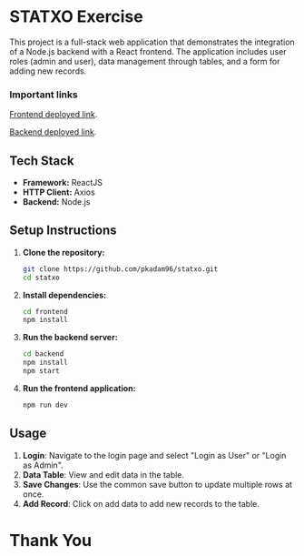 # STATXO Exercise

This project is a full-stack web application that demonstrates the integration of a Node.js backend with a React frontend. The application includes user roles (admin and user), data management through tables, and a form for adding new records.

### Important links
[Frontend deployed link](https://statxo-pink.vercel.app/).

[Backend deployed link](https://statxo-4sgv.onrender.com).

## Tech Stack

- **Framework:** ReactJS
- **HTTP Client:** Axios
- **Backend:** Node.js

## Setup Instructions

1. **Clone the repository:**

    ```bash
    git clone https://github.com/pkadam96/statxo.git
    cd statxo
    ```

2. **Install dependencies:**

    ```bash
    cd frontend
    npm install
    ```

3. **Run the backend server:**

    ```bash
   cd backend
   npm install
   npm start
    ```

4. **Run the frontend application:**

    ```bash
    npm run dev
    ```

## Usage

1. **Login**: Navigate to the login page and select "Login as User" or "Login as Admin".
2. **Data Table**: View and edit data in the table.
3. **Save Changes**: Use the common save button to update multiple rows at once.
4. **Add Record**:  Click on add data to add new records to the table.


# Thank You
